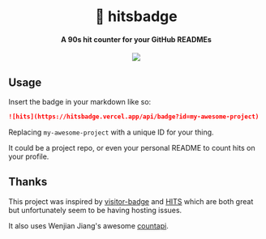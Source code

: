 <h1 align="center">🎯 hitsbadge</h1>

<h4 align="center">A 90s hit counter for your GitHub READMEs</h4>

<p align="center">
  <img src="https://hitsbadge.vercel.app/api/badge?id=hitsbadge-repo" />
</p>

## Usage

Insert the badge in your markdown like so:

```md
![hits](https://hitsbadge.vercel.app/api/badge?id=my-awesome-project)
```

Replacing `my-awesome-project` with a unique ID for your thing.

It could be a project repo, or even your personal README to count hits on
your profile.

## Thanks

This project was inspired by [visitor-badge](https://github.com/jwenjian/visitor-badge) and [HITS](https://github.com/dwyl/hits) which are both great
but unfortunately seem to be having hosting issues.

It also uses Wenjian Jiang's awesome [countapi](https://countapi.xyz).
